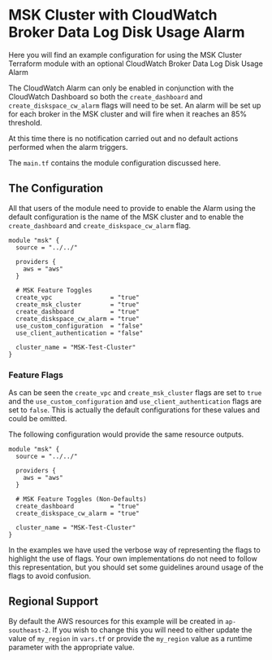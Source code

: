 # MSK Cluster with CloudWatch Broker Data Log Disk Usage Alarm
Here you will find an example configuration for using the MSK Cluster Terraform
module with an optional CloudWatch Broker Data Log Disk Usage Alarm

The CloudWatch Alarm can only be enabled in conjunction with the CloudWatch
Dashboard so both the `create_dashboard` and `create_diskspace_cw_alarm` flags will
need to be set. An alarm will be set up for each broker in the MSK cluster and
will fire when it reaches an 85% threshold.

At this time there is no notification carried out and no default actions
performed when the alarm triggers.

The `main.tf` contains the module configuration discussed here.

## The Configuration
All that users of the module need to provide to enable the Alarm using the
default configuration is the name of the MSK cluster and to enable the
`create_dashboard` and `create_diskspace_cw_alarm` flag.

```
module "msk" {
  source = "../../"

  providers {
    aws = "aws"
  }

  # MSK Feature Toggles
  create_vpc                = "true"
  create_msk_cluster        = "true"
  create_dashboard          = "true"
  create_diskspace_cw_alarm = "true"
  use_custom_configuration  = "false"
  use_client_authentication = "false"

  cluster_name = "MSK-Test-Cluster"
}
```

### Feature Flags
As can be seen the `create_vpc` and `create_msk_cluster` flags are set to `true`
and the `use_custom_configuration` and `use_client_authentication` flags are set
to `false`. This is actually the default configurations for these values and
could be omitted.

The following configuration would provide the same resource outputs.
```
module "msk" {
  source = "../../"

  providers {
    aws = "aws"
  }

  # MSK Feature Toggles (Non-Defaults)
  create_dashboard          = "true"
  create_diskspace_cw_alarm = "true"

  cluster_name = "MSK-Test-Cluster"
}
```

In the examples we have used the verbose way of representing the flags to
highlight the use of flags. Your own implementations do not need to follow this
representation, but you should set some guidelines around usage of the flags to
avoid confusion.

## Regional Support
By default the AWS resources for this example will be created in
`ap-southeast-2`. If you wish to change this you will need to either update the
value of `my_region` in `vars.tf` or provide the `my_region` value as a runtime
parameter with the appropriate value.
